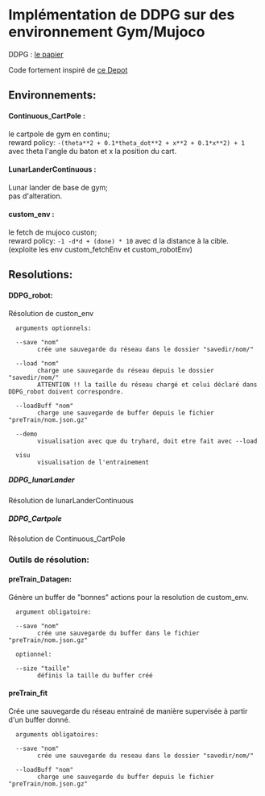 # Implémentation de DDPG sur des environnement Gym/Mujoco

DDPG : [le papier](https://arxiv.org/pdf/1509.02971v2.pdf)   

Code fortement inspiré de [ce Depot](https://github.com/shivaverma/OpenAIGym/)

## Environnements:

#### Continuous_CartPole :
le cartpole de gym en continu;  
reward policy: `-(theta**2 + 0.1*theta_dot**2 + x**2 + 0.1*x**2) + 1`
avec theta l'angle du baton et x la position du cart.  


#### LunarLanderContinuous :
Lunar lander de base de gym;  
pas d'alteration.  


#### custom_env :
le fetch de mujoco custon;   
reward policy: `-1 -d*d + (done) * 10`
avec d la distance à la cible.  
(exploite les env custom_fetchEnv et custom_robotEnv)

## Resolutions:
#### DDPG_robot:
Résolution de custon_env  


      arguments optionnels:  

      --save "nom"  
            crée une sauvegarde du réseau dans le dossier "savedir/nom/"  

      --load "nom"  
            charge une sauvegarde du réseau depuis le dossier "savedir/nom/"  
            ATTENTION !! la taille du réseau chargé et celui déclaré dans DDPG_robot doivent correspondre.  

      --loadBuff "nom"  
            charge une sauvegarde de buffer depuis le fichier "preTrain/nom.json.gz"

      --demo  
            visualisation avec que du tryhard, doit etre fait avec --load

      visu  
            visualisation de l'entrainement

##### DDPG_lunarLander
Résolution de lunarLanderContinuous  


##### DDPG_Cartpole
Résolution de Continuous_CartPole  

### Outils de résolution:
#### preTrain_Datagen:
Génère un buffer de "bonnes" actions pour la resolution de custom_env.  


      argument obligatoire:

      --save "nom"  
            crée une sauvegarde du buffer dans le fichier "preTrain/nom.json.gz"  

      optionnel:  

      --size "taille"
            définis la taille du buffer créé

#### preTrain_fit
Crée une sauvegarde du réseau entrainé de manière supervisée à partir d'un buffer donné.  


      arguments obligatoires:

      --save "nom"  
            crée une sauvegarde du reseau dans le dossier "savedir/nom/"  

      --loadBuff "nom"  
            charge une sauvegarde du buffer depuis le fichier "preTrain/nom.json.gz"
